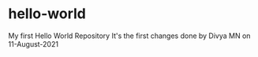 # hello-world
My first Hello World Repository
It's the first changes done by Divya MN on 11-August-2021 
